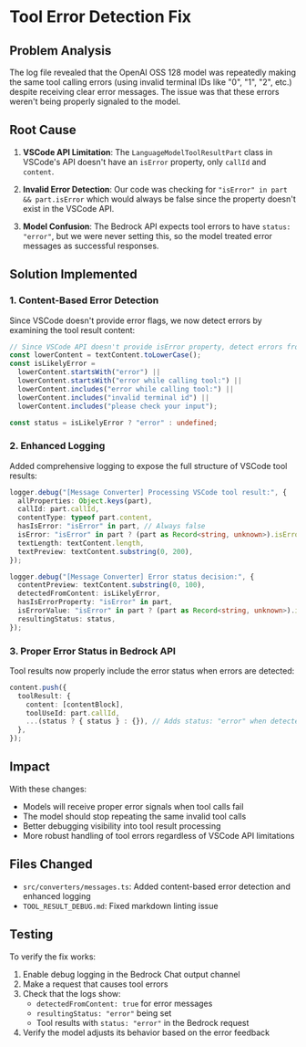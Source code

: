 # Tool Error Detection Fix

## Problem Analysis

The log file revealed that the OpenAI OSS 128 model was repeatedly making the same tool calling errors (using invalid terminal IDs like "0", "1", "2", etc.) despite receiving clear error messages. The issue was that these errors weren't being properly signaled to the model.

## Root Cause

1. **VSCode API Limitation**: The `LanguageModelToolResultPart` class in VSCode's API doesn't have an `isError` property, only `callId` and `content`.

2. **Invalid Error Detection**: Our code was checking for `"isError" in part && part.isError` which would always be false since the property doesn't exist in the VSCode API.

3. **Model Confusion**: The Bedrock API expects tool errors to have `status: "error"`, but we were never setting this, so the model treated error messages as successful responses.

## Solution Implemented

### 1. Content-Based Error Detection

Since VSCode doesn't provide error flags, we now detect errors by examining the tool result content:

```typescript
// Since VSCode API doesn't provide isError property, detect errors from content
const lowerContent = textContent.toLowerCase();
const isLikelyError =
  lowerContent.startsWith("error") ||
  lowerContent.startsWith("error while calling tool:") ||
  lowerContent.includes("error while calling tool:") ||
  lowerContent.includes("invalid terminal id") ||
  lowerContent.includes("please check your input");

const status = isLikelyError ? "error" : undefined;
```

### 2. Enhanced Logging

Added comprehensive logging to expose the full structure of VSCode tool results:

```typescript
logger.debug("[Message Converter] Processing VSCode tool result:", {
  allProperties: Object.keys(part),
  callId: part.callId,
  contentType: typeof part.content,
  hasIsError: "isError" in part, // Always false
  isError: "isError" in part ? (part as Record<string, unknown>).isError : undefined,
  textLength: textContent.length,
  textPreview: textContent.substring(0, 200),
});

logger.debug("[Message Converter] Error status decision:", {
  contentPreview: textContent.substring(0, 100),
  detectedFromContent: isLikelyError,
  hasIsErrorProperty: "isError" in part,
  isErrorValue: "isError" in part ? (part as Record<string, unknown>).isError : undefined,
  resultingStatus: status,
});
```

### 3. Proper Error Status in Bedrock API

Tool results now properly include the error status when errors are detected:

```typescript
content.push({
  toolResult: {
    content: [contentBlock],
    toolUseId: part.callId,
    ...(status ? { status } : {}), // Adds status: "error" when detected
  },
});
```

## Impact

With these changes:

- Models will receive proper error signals when tool calls fail
- The model should stop repeating the same invalid tool calls
- Better debugging visibility into tool result processing
- More robust handling of tool errors regardless of VSCode API limitations

## Files Changed

- `src/converters/messages.ts`: Added content-based error detection and enhanced logging
- `TOOL_RESULT_DEBUG.md`: Fixed markdown linting issue

## Testing

To verify the fix works:

1. Enable debug logging in the Bedrock Chat output channel
2. Make a request that causes tool errors
3. Check that the logs show:
   - `detectedFromContent: true` for error messages
   - `resultingStatus: "error"` being set
   - Tool results with `status: "error"` in the Bedrock request
4. Verify the model adjusts its behavior based on the error feedback
